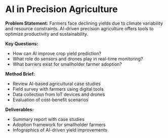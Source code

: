 # AI in Precision Agriculture

**Problem Statement:** Farmers face declining yields due to climate variability and resource constraints. AI-driven precision agriculture offers tools to optimize productivity and sustainability.

**Key Questions:**
- How can AI improve crop yield prediction?  
- What role do sensors and drones play in real-time monitoring?  
- What barriers exist for smallholder farmer adoption?  

**Method Brief:**
- Review AI-based agricultural case studies  
- Field survey with farmers using digital tools  
- Data collection from IoT devices and drones  
- Evaluation of cost-benefit scenarios  

**Deliverables:**
- Summary report with case studies  
- Adoption framework for smallholder farmers  
- Infographics of AI-driven yield improvements  
